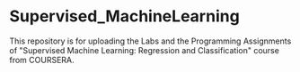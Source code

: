 # Supervised_MachineLearning
This repository is for uploading the Labs and the Programming Assignments of "Supervised Machine Learning: Regression and Classification" course from COURSERA.
